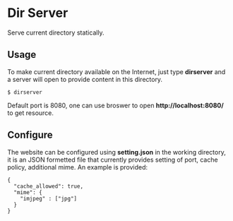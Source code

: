 # Dir Server

Serve current directory statically.

## Usage

To make current directory available on the Internet, just type __dirserver__
and a server will open to provide content in this directory.

    $ dirserver

Default port is 8080, one can use broswer to open __http://localhost:8080/__
to get resource.

## Configure

The website can be configured using __setting.json__ in the working directory,
it is an JSON formetted file that currently provides setting of port, cache
policy, additional mime. An example is provided:

    {
      "cache_allowed": true,
      "mime": {
        "imjpeg" : ["jpg"]
      }
    }
